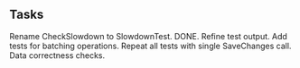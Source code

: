 ## Tasks

Rename CheckSlowdown to SlowdownTest. DONE.
Refine test output.
Add tests for batching operations.
Repeat all tests with single SaveChanges call.
Data correctness checks.
